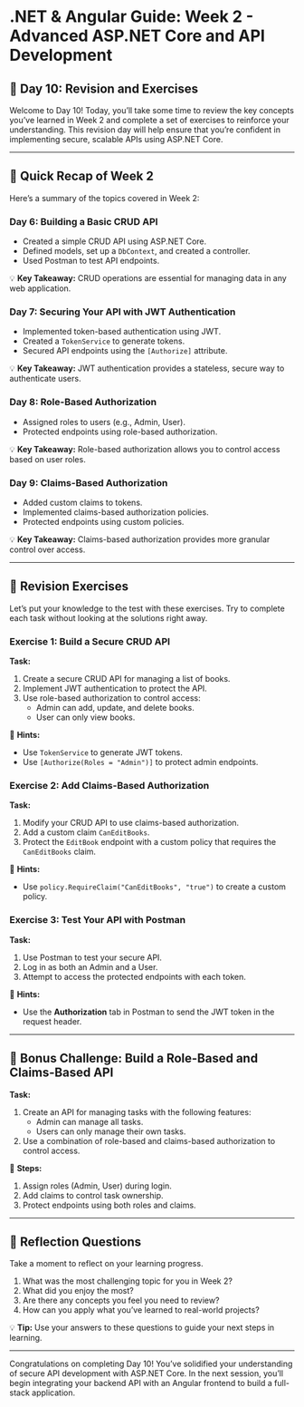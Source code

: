 # **.NET & Angular Guide: Week 2 - Advanced ASP.NET Core and API Development**

## **🧩 Day 10: Revision and Exercises**

Welcome to Day 10! Today, you’ll take some time to review the key concepts you’ve learned in Week 2 and complete a set of exercises to reinforce your understanding. This revision day will help ensure that you’re confident in implementing secure, scalable APIs using ASP.NET Core.

---

## **🧩 Quick Recap of Week 2**

Here’s a summary of the topics covered in Week 2:

### **Day 6: Building a Basic CRUD API**
- Created a simple CRUD API using ASP.NET Core.
- Defined models, set up a `DbContext`, and created a controller.
- Used Postman to test API endpoints.

💡 **Key Takeaway:** CRUD operations are essential for managing data in any web application.

### **Day 7: Securing Your API with JWT Authentication**
- Implemented token-based authentication using JWT.
- Created a `TokenService` to generate tokens.
- Secured API endpoints using the `[Authorize]` attribute.

💡 **Key Takeaway:** JWT authentication provides a stateless, secure way to authenticate users.

### **Day 8: Role-Based Authorization**
- Assigned roles to users (e.g., Admin, User).
- Protected endpoints using role-based authorization.

💡 **Key Takeaway:** Role-based authorization allows you to control access based on user roles.

### **Day 9: Claims-Based Authorization**
- Added custom claims to tokens.
- Implemented claims-based authorization policies.
- Protected endpoints using custom policies.

💡 **Key Takeaway:** Claims-based authorization provides more granular control over access.

---

## **🧩 Revision Exercises**
Let’s put your knowledge to the test with these exercises. Try to complete each task without looking at the solutions right away.

### **Exercise 1: Build a Secure CRUD API**
**Task:**
1. Create a secure CRUD API for managing a list of books.
2. Implement JWT authentication to protect the API.
3. Use role-based authorization to control access:
   - Admin can add, update, and delete books.
   - User can only view books.

🔧 **Hints:**
- Use `TokenService` to generate JWT tokens.
- Use `[Authorize(Roles = "Admin")]` to protect admin endpoints.

### **Exercise 2: Add Claims-Based Authorization**
**Task:**
1. Modify your CRUD API to use claims-based authorization.
2. Add a custom claim `CanEditBooks`.
3. Protect the `EditBook` endpoint with a custom policy that requires the `CanEditBooks` claim.

🔧 **Hints:**
- Use `policy.RequireClaim("CanEditBooks", "true")` to create a custom policy.

### **Exercise 3: Test Your API with Postman**
**Task:**
1. Use Postman to test your secure API.
2. Log in as both an Admin and a User.
3. Attempt to access the protected endpoints with each token.

🔧 **Hints:**
- Use the **Authorization** tab in Postman to send the JWT token in the request header.

---

## **🧩 Bonus Challenge: Build a Role-Based and Claims-Based API**
**Task:**
1. Create an API for managing tasks with the following features:
   - Admin can manage all tasks.
   - Users can only manage their own tasks.
2. Use a combination of role-based and claims-based authorization to control access.

🔧 **Steps:**
1. Assign roles (Admin, User) during login.
2. Add claims to control task ownership.
3. Protect endpoints using both roles and claims.

---

## **🧩 Reflection Questions**
Take a moment to reflect on your learning progress.

1. What was the most challenging topic for you in Week 2?
2. What did you enjoy the most?
3. Are there any concepts you feel you need to review?
4. How can you apply what you’ve learned to real-world projects?

💡 **Tip:**
Use your answers to these questions to guide your next steps in learning.

---

Congratulations on completing Day 10! You’ve solidified your understanding of secure API development with ASP.NET Core. In the next session, you’ll begin integrating your backend API with an Angular frontend to build a full-stack application.

